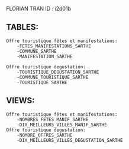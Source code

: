 FLORIAN TRAN 
ID : i2d01b

## TABLES:
    Offre touristique fêtes et manifestations:
        -FETES_MANIFESTATIONS_SARTHE
        -COMMUNE_SARTHE
        -MANIFESTATION_SARTHE

    Offre touristique degustation:
        -TOURISTIQUE_DEGUSTATION_SARTHE
        -COMMUNE_TOURISTIQUE_SARTHE
        -TOURISTIQUE SARTHE

## VIEWS:
    Offre touristique fêtes et manifestations:
        -NOMBRES_FETES_MANIF_SARTHE
        -DIX_MEILLEURS_VILLES_MANIF_SARTHE
    Offre touristique degustation:
        -NOMBRE_OFFRES_SARTHE
        -DIX_MEILLEURS_VILLES_DEGUSTATION_SARTHE


